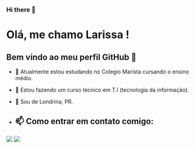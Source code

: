 ### Hi there 👋

# Olá, me chamo Larissa ! 
## Bem vindo ao meu perfil GitHub 👋  

- 🔭 Atualmente estou estudando no Colegio Marista cursando o ensino médio.
- 🌱 Estou  fazendo um curso técnico em T.I (tecnologia da informação).
- 💬 Sou de Londrina, PR.
  
- ##  📫 Como entrar em contato comigo:
<div>
  <a href="https://instagram.com/llari_manrique" target="_blank"><img loading="lazy" src="https://img.shields.io/badge/-Instagram-%23E4405F?style=for-the-badge&logo=instagram&logoColor=white" target="_blank"></a>
  <a href="https://www.linkedin.com/in/Larissa Manrique" target="_blank"><img loading="lazy" src="https://img.shields.io/badge/-LinkedIn-%230077B5?style=for-the-badge&logo=linkedin&logoColor=white" target="_blank"></a>  
</div>





















<!--
**larissassk/larissassk** is a ✨ _special_ ✨ repository because its `README.md` (this file) appears on your GitHub profile.

Here are some ideas to get you started:

- 🔭 I’m currently working on ...
- 🌱 I’m currently learning ...
- 👯 I’m looking to collaborate on ...
- 🤔 I’m looking for help with ...
- 💬 Ask me about ...
- 📫 How to reach me: ...
- 😄 Pronouns: ...
- ⚡ Fun fact: ...
-->
